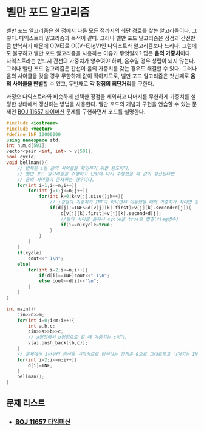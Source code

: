 # 벨만 포드 알고리즘

벨만 포드 알고리즘은 한 점에서 다른 모든 점까지의 최단 경로를 찾는 알고리즘이다. 그렇다. 다익스트라 알고리즘과 목적이 같다. 그러나 벨만 포드 알고리즘은 정점과 간선만큼 반복하기 때문에 O(VE)로 O((V+E)lgV)인 다익스트라 알고리즘보다 느리다. 그럼에도 불구하고 벨만 포드 알고리즘을 사용하는 이유가 무엇일까? 답은 **음의 가중치**이다. 다익스트라는 반드시 간선의 가중치가 양수여야 하며, 음수일 경우 성립이 되지 않는다. 그러나 벨만 포드 알고리즘은 간선이 음의 가중치를 갖는 경우도 해결할 수 있다. 그러나 음의 사이클을 갖을 경우 무한하게 값이 작아지므로, 벨만 포드 알고리즘은 첫번째로 **음의 사이클을 판별**할 수 있고, 두번째로 **각 정점의 최단거리**를 구한다. 



과정으 다익스트라와 비슷하게 선택한 정점을 제외하고 나머지를 무한하게 가중치를 설정한 상태에서 갱신하는 방법을 사용한다. 벨만 포드의 개념과 구현을 연습할 수 있는 문제인 [BOJ 11657 타이머신](https://www.acmicpc.net/problem/11657) 문제를 구현하면서 코드를 설명한다.

```C++
#include <iostream>
#include <vector>
#define INF 10000000
using namespace std;
int n,m,d[501];
vector<pair <int, int> > v[501];
bool cycle;
void bellman(){
    // 반복문 i는 음의 사이클을 확인하기 위한 용도이다.
    // 벨만 포드 알고리즘을 수행하고 난뒤에 다시 수행했을 때 값이 갱신된다면 
    // 음의 사이클이 존재하는 경우이다.
	for(int i=1;i<=n;i++){
		for(int j=1;j<=n;j++){
			for(int k=0;k<v[j].size();k++){
                // j정점의 가중치가 INF가 아니면서 이동했을 때의 가중치가 작다면 갱신한다.
				if(d[j]!=INF&&d[v[j][k].first]>v[j][k].second+d[j]){
					d[v[j][k].first]=v[j][k].second+d[j];
					//음의 사이클 존재시 cycle을 true로 변경(flag변수)
                    if(i==n)cycle=true;
				}
			}
		}
	}
	if(cycle)
		cout<<"-1\n";
	else{
		for(int i=2;i<=n;i++){
			if(d[i]==INF)cout<<"-1\n";
			else cout<<d[i]<<"\n";
		}
	}
}

int main(){
	cin>>n>>m;
	for(int i=0;i<m;i++){
		int a,b,c;
		cin>>a>>b>>c;
        // a정점에서 b정점으로 갈 때 가중치는 c이다.
		v[a].push_back({b,c});
	}
    // 문제에선 1번부터 탐색을 시작하므로 탐색하는 정점은 0으로 그대로두고 나머지는 INF로 초기화한다.
	for(int i=2;i<=n;i++){
		d[i]=INF;
	}
	bellman();
}
```



## 문제 리스트

- ### [BOJ 11657 타임머신](https://github.com/jungtaeyong/alstudy2/blob/ty/SDS/예습/baekjoon%2011657%20타임머신.cpp)

